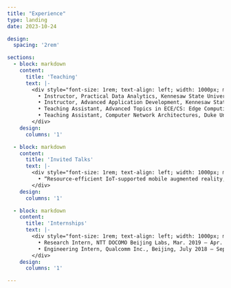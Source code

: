 ```yaml
---
title: "Experience"
type: landing
date: 2023-10-24

design:
  spacing: '2rem'

sections:
  - block: markdown
    content:
      title: 'Teaching'
      text: |-
        <div style="font-size: 1rem; text-align: left; width: 1000px; margin: 0 auto;">
          • Instructor, Practical Data Analytics, Kennesaw State University, Spring 2025<br>
          • Instructor, Advanced Application Development, Kennesaw State University, Fall 2024<br>
          • Teaching Assistant, Advanced Topics in ECE/CS: Edge Computing, Duke University, Spring 2023<br>
          • Teaching Assistant, Computer Network Architectures, Duke University, Fall 2021
        </div>
    design:
      columns: '1'

  - block: markdown
    content:
      title: 'Invited Talks'
      text: |-
        <div style="font-size: 1rem; text-align: left; width: 1000px; margin: 0 auto;">
          • “Resource-efficient IoT-supported mobile augmented reality,” Invited talk at Hitachi R&D, Oct. 2022
        </div>
    design:
      columns: '1'

  - block: markdown
    content:
      title: 'Internships'
      text: |-
        <div style="font-size: 1rem; text-align: left; width: 1000px; margin: 0 auto;">
          • Research Intern, NTT DOCOMO Beijing Labs, Mar. 2019 – Apr. 2019<br>
          • Engineering Intern, Qualcomm Inc., Beijing, July 2018 – Sept. 2018
        </div>
    design:
      columns: '1'

---
```

